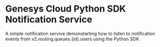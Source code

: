 # Genesys Cloud Python SDK Notification Service

A simple notification servive demonstarting how to listen to notification events from v2.routing.queues.{id}.users using the Python SDK
